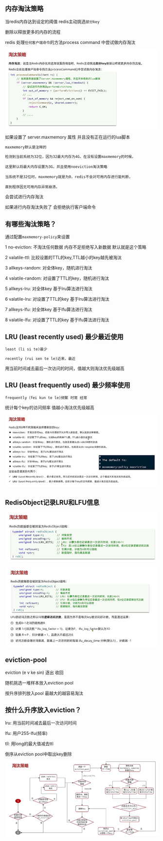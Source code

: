 内存淘汰策略
---

当redis内存达到设定的阈值 redis主动挑选`部分key`

删除以释放更多的内存的流程

redis 处理`任何客户端命令`的方法process command 中尝试做内存淘汰

![img_174.png](img_174.png)

如果设置了 server.maxmemory 属性 并且没有正在运行的lua脚本

`maxmemory默认是注释的`

    检测到当前系统为32位，因为32最大内存为4G，在没有设置maxmemory的时候，

    这里默认将最大内存设置为3G，并且使用noeviction淘汰策略

    当系统不是32位时，maxmemory就是为0，redis不会对可用内存进行能判断，

    直到程序因无可用内存异常崩溃。

会尝试进行内存淘汰

如果进行内存淘汰失败了 会拒绝执行客户端命令


有哪些淘汰策略？
---
通过配置`maxmemory-policy`来设置

1   no-eviction: 不淘汰任何数据 内存不足拒绝写入新数据 默认就是这个策略

2   valatile-ttl: 比较设置的TTL的key,TTL越小的key越先被淘汰

3   allkeys-random: 对全体key，随机进行淘汰

4   valatile-random: 对设置了TTL的key，随机进行淘汰

5   allkeys-lru: 对全体key 基于lru算法进行淘汰

6   valatile-lru: 对设置了TTL的key 基于lru算法进行淘汰

7   allkeys-lfu: 对全体key 基于lfu算法进行淘汰

8   valatile-lfu: 对设置了TTL的key 基于lfu算法进行淘汰

LRU (least recently used) 最少最近使用
---
`least (li si te)最少`

`recently (rui sen te le)近来，最近`

用当前时间减去最后一次访问的时间，值越大则淘汰优先级越高

LRU (least frequently used) 最少频率使用
---

`frequently（fei kun te le)频繁 时常 经常`

统计每个key的访问频率 值越小淘汰优先级越高
 
![img_175.png](img_175.png)


RedisObject记录LRU和LFU信息
---

![img_176.png](img_176.png)

![img_177.png](img_177.png)

eviction-pool
---

eviction (e v ke sin) 逐出 收回

随机挑选一堆样本放入eviction pool

按升序排列放入pool 最越大的越容易淘汰

按什么升序放入eviction？
---

lru: 用当前时间减去最后一次访问时间

lfu: 用户255-lfu(频率)

tll: 用long的最大值减去ttl


倒序从eviction pool中取出key删除

![img_178.png](img_178.png)
